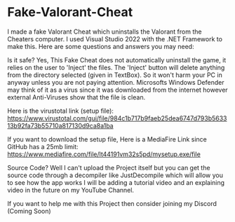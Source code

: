# Fake-Valorant-Cheat
I made a fake Valorant Cheat which uninstalls the Valorant from the Cheaters computer. 
I used Visual Studio 2022 with the .NET Framework to make this.
Here are some questions and answers you may need:

Is it safe?
Yes, This Fake Cheat does not automatically uninstall the game, it relies on the user to 'Inject' the files.
The 'Inject' button will delete anything from the directory selected (given in TextBox). So it won't harm your PC
in anyway unless you are not paying attention. 
Microsofts Windows Defender may think of it as a virus since it was downloaded from the internet however external
Anti-Viruses show that the file is clean.

Here is the virustotal link (setup file): https://www.virustotal.com/gui/file/984c1b717b9faeb25dea6747d793b563313b92fa73b55710a817130d9ca8a1ba

If you want to download the setup file, Here is a MediaFire Link since GitHub has a 25mb limit: https://www.mediafire.com/file/lt44191vm32s5pd/mysetup.exe/file 

Source Code?
Well I can't upload the Project itself but you can get the source code through a decompiler like JustDecompile which will allow you to see how the app works
I will be adding a tutorial video and an explaining video in the future on my YouTube Channel.

If you want to help me with this Project then consider joining my Discord (Coming Soon)
